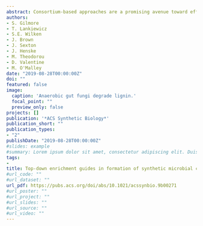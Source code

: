 ```yaml
---
abstract: Consortium-based approaches are a promising avenue toward efficient bioprocessing. However, many complex microbial interactions dictate community dynamics and stability that must be replicated in synthetic systems. The rumen and/or hindguts of large mammalian herbivores harbor complex communities of biomass-degrading fungi and bacteria, as well as archaea and protozoa that work collectively to degrade lignocellulose, yet the microbial interactions responsible for stability, resilience, and activity of the community remain largely uncharacterized. In this work, we demonstrate a “top-down” enrichment-based methodology for selecting a minimal but effective lignocellulose-degrading community that produces methane-rich fermentation gas (biogas). The resulting enrichment consortium produced 0.75–1.9-fold more fermentation gas at 1.4–2.1 times the rate compared to a monoculture of fungi from the enrichment. Metagenomic sequencing of the top-down enriched consortium revealed genomes encoding for functional compartmentalization of the community, spread across an anaerobic fungus (Piromyces), a bacterium (Sphaerochaeta), and two methanogenic archaea (Methanosphaera and Methanocorpusculum). Guided by the composition of the top-down enrichment, several synthetic cocultures were formed from the “bottom-up” using previously isolated fungi, Neocallimastix californiae and Anaeromyces robustus paired with the methanogen Methanobacterium bryantii. While cross-feeding occurred in synthetic co-cultures, removal of fungal metabolites by methanogens did not increase the rate of gas production or the rate of substrate deconstruction by the synthetic community relative to fungal monocultures. Metabolomic characterization verified that syntrophy was established within synthetic co-cultures, which generated methane at similar concentrations compared to the enriched consortium but lacked the temporal stability (resilience) seen in the native system. Taken together, deciphering the membership and metabolic potential of an enriched gut consortium enables the design of methanogenic synthetic co-cultures. However, differences in the growth rate and stability of enriched versus synthetic consortia underscore the difficulties in mimicking naturally occurring syntrophy in synthetic systems.
authors:
- S. Gilmore
- T. Lankiewicz
- S.E. Wilken
- J. Brown
- J. Sexton
- J. Henske
- M. Theodorou
- D. Valentine
- M. O'Malley
date: "2019-08-28T00:00:00Z"
doi: ""
featured: false
image:
  caption: 'Anaerobic gut fungi degrade lignin.'
  focal_point: ""
  preview_only: false
projects: []
publication: '*ACS Synthetic Biology*'
publication_short: ""
publication_types:
- "2"
publishDate: "2019-08-28T00:00:00Z"
#slides: example
#summary: Lorem ipsum dolor sit amet, consectetur adipiscing elit. Duis posuere tellus ac convallis placerat. Proin tincidunt magna sed ex sollicitudin condimentum.
tags:
- 
title: Top-down enrichment guides in formation of synthetic microbial consortia for biomass degradation
#url_code: ""
#url_dataset: ""
url_pdf: https://pubs.acs.org/doi/abs/10.1021/acssynbio.9b00271
#url_poster: ""
#url_project: ""
#url_slides: ""
#url_source: ""
#url_video: ""
---
```

